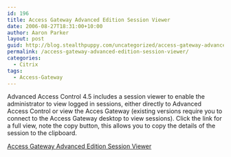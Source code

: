 ```yaml
---
id: 196
title: Access Gateway Advanced Edition Session Viewer
date: 2006-08-27T18:31:00+10:00
author: Aaron Parker
layout: post
guid: http://blog.stealthpuppy.com/uncategorized/access-gateway-advanced-edition-session-viewer
permalink: /access-gateway-advanced-edition-session-viewer/
categories:
  - Citrix
tags:
  - Access-Gateway
---
```

Advanced Access Control 4.5 includes a session viewer to enable the administrator to view logged in sessions, either directly to Advanced Access Control or view the Acces Gateway (existing versions require you to connect to the Access Gateway desktop to view sessions). Click the link for a full view, note the copy button, this allows you to copy the details of the session to the clipboard.

[Access Gateway Advanced Edition Session Viewer](https://stealthpuppy.com/media/2006/08/1000.14.62.SessionViewer.png)
